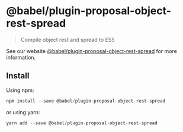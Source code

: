 # @babel/plugin-proposal-object-rest-spread

> Compile object rest and spread to ES5

See our website [@babel/plugin-proposal-object-rest-spread](https://new.babeljs.io/docs/en/next/babel-plugin-proposal-object-rest-spread.html) for more information.

## Install

Using npm:

```js
npm install --save @babel/plugin-proposal-object-rest-spread
```

or using yarn:

```js
yarn add --save @babel/plugin-proposal-object-rest-spread
```
